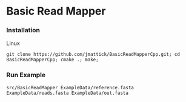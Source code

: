 # Basic Read Mapper

### Installation

Linux

```
git clone https://github.com/jmattick/BasicReadMapperCpp.git; cd BasicReadMapperCpp; cmake .; make;
```

### Run Example

```
src/BasicReadMapper ExampleData/reference.fasta ExampleData/reads.fasta ExampleData/out.fasta
```



